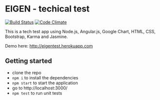 # EIGEN - techical test

[![Build Status](https://travis-ci.org/MassimilianoMura/EIGEN-tech-test.svg)](https://travis-ci.org/MassimilianoMura/EIGEN-tech-test)
[![Code Climate](https://codeclimate.com/github/MassimilianoMura/EIGEN-tech-test/badges/gpa.svg)](https://codeclimate.com/github/MassimilianoMura/EIGEN-tech-test)


This is a tech test app using Node.js, Angular.js, Google Chart, HTML, CSS, Bootstrap, Karma and Jasmine.

Demo here: http://eigentest.herokuapp.com

## Getting started
- clone the repo
- `npm i` to install the dependencies
- `npm start` to start the application
- go to http://localhost:3000/
- `npm test` to run unit tests
